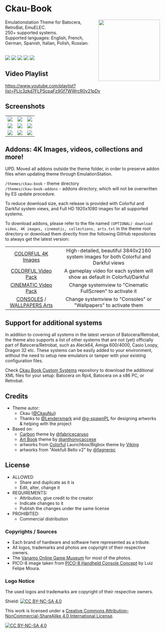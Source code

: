 # Ckau-Book


<p>
<img align="right" width="200px" src="https://i.imgur.com/eCZPBDE.png">
Emulationstation Theme for Batocera, RetroBat, EmuELEC.<br/>
250+ supported systems.<br/>
Supported languages: English, French, German, Spanish, Italian, Polish, Russian.
<br/>
<br/>
</p>
<p>
      <a href="https://img.shields.io/github/stars/CkauNui/ckau-book" alt="stars">
        <img src="https://img.shields.io/github/stars/CkauNui/ckau-book" /></a>
      <a href="https://img.shields.io/github/forks/CkauNui/ckau-book" alt="Forks">
        <img src="https://img.shields.io/github/forks/CkauNui/ckau-book" /></a>
      <a href="https://img.shields.io/github/issues/CkauNui/ckau-book" alt="Issues">
        <img src="https://img.shields.io/github/issues/CkauNui/ckau-book" /></a>
      <a href="https://img.shields.io/github/issues-closed/CkauNui/ckau-book" alt="Issues Closed">
        <img src="https://img.shields.io/github/issues-closed/CkauNui/ckau-book" /></a>
      <a href="https://img.shields.io/github/issues-pr-closed/CkauNui/ckau-book" alt="Closed PR">
        <img src="https://img.shields.io/github/issues-pr-closed/CkauNui/ckau-book" /></a>
</p>

## Video Playlist

https://www.youtube.com/playlist?list=PLlc3zkd7FLPScpaFz9Gf7WWrcR0v21pDv

## Screenshots

|                                    |                                    |                                    |
| :--------------------------------: | :--------------------------------: | :--------------------------------: |
| ![](https://i.imgur.com/WSwrq1u.jpg?raw=true) | ![](https://i.imgur.com/3uKzHYp.png?raw=true) | ![](https://i.imgur.com/NL7fZf8.png?raw=true) |
| ![](https://i.imgur.com/NG1P5FZ.png?raw=true) | ![](https://i.imgur.com/BZyUFDn.png?raw=true) | ![](https://i.imgur.com/FeKK9KN.png?raw=true) |
| ![](https://i.imgur.com/n6fcyqE.png?raw=true) | ![](https://i.imgur.com/J4n82Pe.png?raw=true) | ![](https://i.imgur.com/OByObVo.png?raw=true) |

## Addons: 4K Images, videos, collections and more!
UPD. Moved all addons outside the theme folder, in order to preserve addon files when updating theme through EmulationStation.

`/themes/ckau-book` - theme directory<br/>
`/themes/ckau-book-addons` - addons directory, which will not be overwritten by ES update procedure.


To reduce download size, each release is provided with Colorful and Darkful system views, and Full HD 1920x1080 images for all supported systems.

To download addons, please refer to the file named `(OPTIONAL) download video, 4K images, cinematic, collections, arts.txt` in the theme root directory or download them directly from the following GitHub repositories to always get the latest version:

|                                    |                                    |                                    
| :--------------------------------: | :--------------------------------: |
| [COLORFUL 4K Images](https://github.com/CkauNui/ckau-book-addons-Colorful-4K-Images) | High-detailed, beautiful 3840x2160 system images for both Colorful and Darkful views
| [COLORFUL Video Pack](https://github.com/CkauNui/ckau-book-addons-Colorful-Video) | A gameplay video for each system will show as default in Colorful/Darkful
| [CINEMATIC Video Pack](https://github.com/CkauNui/ckau-book-addons-Cinematic-Video) |  Change systemview to "Cinematic FullScreen" to activate it
| [CONSOLES](https://github.com/CkauNui/ckau-book-addons-Consoles) / [WALLPAPERS Arts](https://github.com/CkauNui/ckau-book-addons-Wallpapers) | Change systemview to "Consoles" or "Wallpapers" to activate them

## Support for additional systems

In addition to covering all systems in the latest version of Batocera/Retrobat, the theme also supports a list of other systems that are not (yet) officially part of Batocera/Retrobat, such as Aleck64, Amiga 600/4000, Casio Loopy, Dragon 32 etc.
These systems can be easily added to your environment, without the need to setup new emulators or tamper with your existing configuration files.

Check [Ckau Book Custom Systems](https://github.com/g-spawnPL/ckau-book-custom-systems) repository to download the additional XML files for your setup: Batocera on Rpi4, Batocera on a x86 PC, or Retrobat.


## Credits

- Theme autor:
  - Ckau ([@CkauNui](https://github.com/CkauNui))
  - Thanks to [@Lendersmark](https://github.com/Lendersmark) and [@g-spawnPL](https://github.com/g-spawnPL) for designing artworks & helping with the project
- Based on:
  - [Carbon](https://github.com/fabricecaruso/es-theme-carbon) theme by [@fabricecaruso](https://github.com/fabricecaruso)
  - [Art Book](https://github.com/anthonycaccese/es-theme-art-book) theme by [@anthonycaccese](https://github.com/anthonycaccese)
  - artworks from [Colorful](https://forums.launchbox-app.com/topic/51590-colorful-bigbox-theme) Launchbox/Bigbox theme by [Viking](https://forums.launchbox-app.com/profile/70421-viking)
  - artworks from "Alekfull Bello v2" by [@fagnerpc](https://github.com/fagnerpc)

## License

- ALLOWED
  - Share and duplicate as it is
  - Edit, alter, change it
- REQUIREMENTS:
  - Attribution, give credit to the creator
  - Indicate changes to it
  - Publish the changes under the same license
- PROHIBITED:
  - Commercial distribution

### Copyrights / Sources
- Each brand of hardware and software here represented as a tribute.<br/>
- All logos, trademarks and photos are copyright of their respective owners.<br/>
- The [Vanamo Online Game Museum](https://commons.wikimedia.org/wiki/User:Evan-Amos) for most of the photos.<br/>
- PICO-8 image taken from [PICO-8 Handheld Console Concept](https://www.behance.net/gallery/143131355/PICO-8-Handheld-Console-Concept) by Luiz Felipe Moura.

### Logo Notice

The used logos and trademarks are copyright of their respective owners.
  
Shield: [![CC BY-NC-SA 4.0][cc-by-nc-sa-shield]][cc-by-nc-sa]

This work is licensed under a
[Creative Commons Attribution-NonCommercial-ShareAlike 4.0 International License][cc-by-nc-sa].

[![CC BY-NC-SA 4.0][cc-by-nc-sa-image]][cc-by-nc-sa]

[cc-by-nc-sa]: http://creativecommons.org/licenses/by-nc-sa/4.0/
[cc-by-nc-sa-image]: https://licensebuttons.net/l/by-nc-sa/4.0/88x31.png
[cc-by-nc-sa-shield]: https://img.shields.io/badge/License-CC%20BY--NC--SA%204.0-lightgrey.svg
